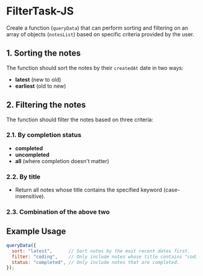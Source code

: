 # FilterTask-JS

Create a function (`queryData`) that can perform sorting and filtering on an array of objects (`notesList`) based on specific criteria provided by the user.

## 1. Sorting the notes

The function should sort the notes by their `createdAt` date in two ways:

- **latest** (new to old)
- **earliest** (old to new)

## 2. Filtering the notes

The function should filter the notes based on three criteria:

### 2.1. By completion status
- **completed**
- **uncompleted**
- **all** (where completion doesn't matter)

### 2.2. By title
- Return all notes whose title contains the specified keyword (case-insensitive).

### 2.3. Combination of the above two

## Example Usage

```javascript
queryData({
  sort: "latest",      // Sort notes by the most recent dates first.
  filter: "coding",    // Only include notes whose title contains "coding".
  status: "completed", // Only include notes that are completed.
});
